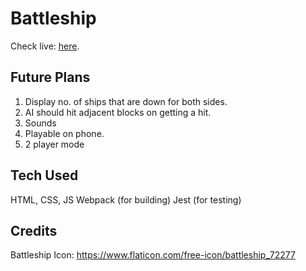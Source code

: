 # Battleship

Check live: [here](https://warstilide49.github.io/battleship/).

## Future Plans

1. Display no. of ships that are down for both sides.
2. AI should hit adjacent blocks on getting a hit.
3. Sounds
4. Playable on phone.
5. 2 player mode

## Tech Used

HTML, CSS, JS
Webpack (for building)
Jest (for testing)

## Credits

Battleship Icon: https://www.flaticon.com/free-icon/battleship_72277